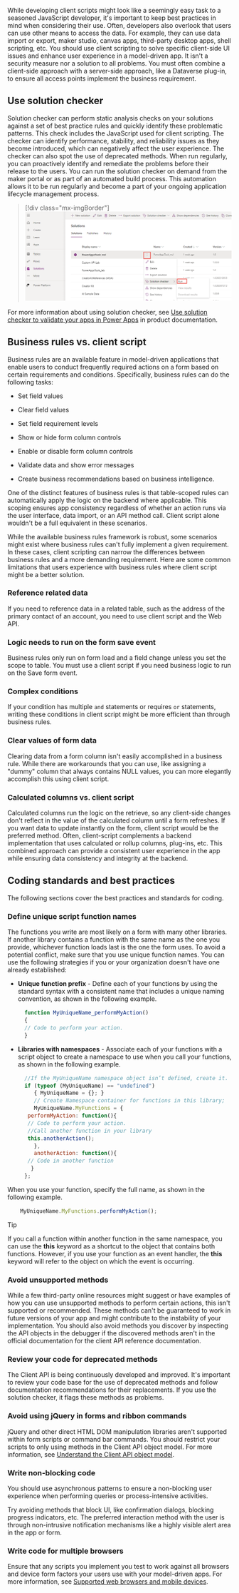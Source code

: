 While developing client scripts might look like a seemingly easy task to a seasoned JavaScript developer, it's important to keep best practices in mind when considering their use. Often, developers also overlook that users can use other means to access the data. For example, they can use data import or export, maker studio, canvas apps, third-party desktop apps, shell scripting, etc. You should use client scripting to solve specific client-side UI issues and enhance user experience in a model-driven app. It isn't a  security measure nor a solution to all problems. You must often combine a client-side approach with a server-side approach, like a Dataverse plug-in, to ensure all access points implement the business requirement.

## Use solution checker

Solution checker can perform static analysis checks on your solutions against a set of best practice rules and quickly identify these problematic patterns. This check includes the JavaScript used for client scripting. The checker can identify performance, stability, and reliability issues as they become introduced, which can negatively affect the user experience. The checker can also spot the use of deprecated methods. When run regularly, you can proactively identify and remediate the problems before their release to the users. You can run the solution checker on demand from the maker portal or as part of an automated build process. This automation allows it to be run regularly and become a part of your ongoing application lifecycle management process.

> [!div class="mx-imgBorder"]
> [![Screenshot showing running solution checker on demand from the maker portal.](../media/solution-checker.png)](../media/solution-checker.png#lightbox)

For more information about using solution checker, see [Use solution checker to validate your apps in Power Apps](/power-apps/maker/data-platform/use-powerapps-checker/?azure-portal=true) in product documentation.

## Business rules vs. client script

Business rules are an available feature in model-driven applications that enable users to conduct frequently required actions on a form based on certain requirements and conditions. Specifically, business rules can do the following tasks:

- Set field values

- Clear field values

- Set field requirement levels

- Show or hide form column controls

- Enable or disable form column controls

- Validate data and show error messages

- Create business recommendations based on business intelligence.

One of the distinct features of business rules is that table-scoped rules can automatically apply the logic on the backend where applicable. This scoping ensures app consistency regardless of whether an action runs via the user interface, data import, or an API method call. Client script alone wouldn't be a full equivalent in these scenarios.

While the available business rules framework is robust, some scenarios might exist where business rules can't fully implement a given requirement. In these cases, client scripting can narrow the differences between business rules and a more demanding requirement. Here are some common limitations that users experience with business rules where client script might be a better solution.

### Reference related data

If you need to reference data in a related table, such as the address of the primary contact of an account, you need to use client script and the Web API.

### Logic needs to run on the form save event

Business rules only run on form load and a field change unless you set the scope to table. You must use a client script if you need business logic to run on the Save form event.

### Complex conditions

If your condition has multiple `and` statements or requires `or` statements, writing these conditions in client script might be more efficient than through business rules.

### Clear values of form data

Clearing data from a form column isn't easily accomplished in a business rule. While there are workarounds that you can use, like assigning a "dummy" column that always contains NULL values, you can more elegantly accomplish this using client script.

### Calculated columns vs. client script

Calculated columns run the logic on the retrieve, so any client-side changes don't reflect in the value of the calculated column until a form refreshes. If you want data to update instantly on the form, client script would be the preferred method. Often, client-script complements a backend implementation that uses calculated or rollup columns, plug-ins, etc. This combined approach can provide a consistent user experience in the app while ensuring data consistency and integrity at the backend.

## Coding standards and best practices

The following sections cover the best practices and standards for coding.

### Define unique script function names

The functions you write are most likely on a form with many other libraries. If another library contains a function with the same name as the one you provide, whichever function loads last is the one the form uses. To avoid a potential conflict, make sure that you use unique function names. You can use the following strategies if you or your organization doesn't have one already established:

- **Unique function prefix** - Define each of your functions by using the standard syntax with a consistent name that includes a unique naming convention, as shown in the following example.

  ```javascript
    function MyUniqueName_performMyAction()
    {
    // Code to perform your action.
    }
  ```

- **Libraries with namespaces** - Associate each of your functions with a script object to create a namespace to use when you call your functions, as shown in the following example.

  ```javascript
    //If the MyUniqueName namespace object isn’t defined, create it.
    if (typeof (MyUniqueName) == "undefined")
       { MyUniqueName = {}; }
       // Create Namespace container for functions in this library;
       MyUniqueName.MyFunctions = {
     performMyAction: function(){
     // Code to perform your action.
     //Call another function in your library
     this.anotherAction();
       },
       anotherAction: function(){
     // Code in another function
      }
    };
  ```

When you use your function, specify the full name, as shown in the following example.

```javascript
    MyUniqueName.MyFunctions.performMyAction();
```

> [!TIP]
> If you call a function within another function in the same namespace, you can use the **this** keyword as a shortcut to the object that contains both functions. However, if you use your function as an event handler, the **this** keyword will refer to the object on which the event is occurring.

### Avoid unsupported methods

While a few third-party online resources might suggest or have examples of how you can use unsupported methods to perform certain actions, this isn't supported or recommended. These methods can't be guaranteed to work in future versions of your app and might contribute to the instability of your implementation. You should also avoid methods you discover by inspecting the API objects in the debugger if the discovered methods aren't in the official documentation for the client API reference documentation.

### Review your code for deprecated methods

The Client API is being continuously developed and improved. It's important to review your code base for the use of deprecated methods and follow documentation recommendations for their replacements. If you use the solution checker, it flags these methods as problems.

### Avoid using jQuery in forms and ribbon commands

jQuery and other direct HTML DOM manipulation libraries aren't supported within form scripts or command bar commands. You should restrict your scripts to only using methods in the Client API object model. For more information, see [Understand the Client API object model](/power-apps/developer/model-driven-apps/clientapi/understand-clientapi-object-model/?azure-portal=true).

### Write non-blocking code

You should use asynchronous patterns to ensure a non-blocking user experience when performing queries or process-intensive activities.

Try avoiding methods that block UI, like confirmation dialogs, blocking progress indicators, etc. The preferred interaction method with the user is through non-intrusive notification mechanisms like a highly visible alert area in the app or form.

### Write code for multiple browsers

Ensure that any scripts you implement you test to work against all browsers and device form factors your users use with your model-driven apps. For more information, see [Supported web browsers and mobile devices](/power-platform/admin/supported-web-browsers-and-mobile-devices/?azure-portal=true).
